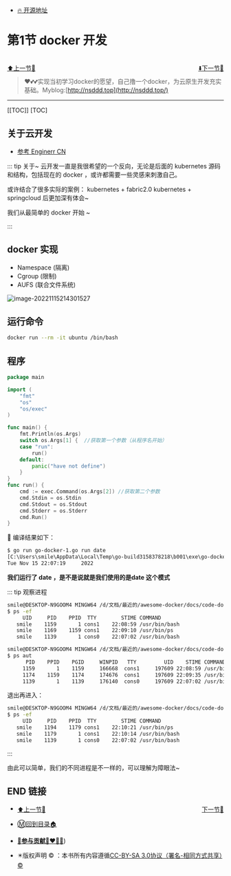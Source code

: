 + [🔥 开源地址](https://github.com/3293172751/awesome-cloud-native)

# 第1节 docker 开发

<br>
<div><a href = '0.md' style='float:left'>⬆️上一节🔗  </a><a href = '2.md' style='float: right'>  ⬇️下一节🔗</a></div>
<br>

> ❤️💕💕实现当初学习docker的愿望，自己撸一个docker，为云原生开发充实基础。Myblog:[http://nsddd.top](http://nsddd.top/)

---
[[TOC]]
[TOC]

## 关于云开发

+ [参考 Enginerr CN ](https://github.com/EngineerCN/content)

::: tip 关于~
云开发一直是我很希望的一个反向，无论是后面的 kubernetes 源码和结构，包括现在的 docker ，或许都需要一些灵感来刺激自己。

或许结合了很多实际的案例： kubernetes + fabric2.0   kubernetes + springcloud 后更加深有体会~

我们从最简单的 docker 开始 ~

:::





## docker 实现 

+ Namespace (隔离)
+ Cgroup (限制)
+ AUFS (联合文件系统)

![image-20221115214301527](http://sm.nsddd.top/smimage-20221115214301527.png)





## 运行命令

```bash
docker run --rm -it ubuntu /bin/bash
```



## 程序

```go
package main

import (
	"fmt"
	"os"
	"os/exec"
)

func main() {
	fmt.Println(os.Args)
	switch os.Args[1] {	 //获取第一个参数（从程序名开始）
	case "run":
		run()
	default:
		panic("have not define")
	}
}
func run() {
	cmd := exec.Command(os.Args[2])	//获取第二个参数
	cmd.Stdin = os.Stdin
	cmd.Stdout = os.Stdout
	cmd.Stderr = os.Stderr
	cmd.Run()
}
```

🚀 编译结果如下：

```bash
$ go run go-docker-1.go run date
[C:\Users\smile\AppData\Local\Temp\go-build3158378218\b001\exe\go-docker-1.exe run date]
Tue Nov 15 22:07:19     2022
```



**我们运行了 date ，是不是说就是我们使用的是date 这个模式**

::: tip 观察进程

```bash
smile@DESKTOP-N9GOOM4 MINGW64 /d/文档/最近的/awesome-docker/docs/code-docker-super/main (master)
$ ps -ef 
     UID     PID    PPID  TTY        STIME COMMAND
   smile    1159       1 cons1    22:08:59 /usr/bin/bash
   smile    1169    1159 cons1    22:09:10 /usr/bin/ps
   smile    1139       1 cons0    22:07:02 /usr/bin/bash

smile@DESKTOP-N9GOOM4 MINGW64 /d/文档/最近的/awesome-docker/docs/code-docker-super/main (master)
$ ps aut
      PID    PPID    PGID     WINPID   TTY         UID    STIME COMMAND
     1159       1    1159     166668  cons1     197609 22:08:59 /usr/bin/bash
     1174    1159    1174     174676  cons1     197609 22:09:35 /usr/bin/ps
     1139       1    1139     176140  cons0     197609 22:07:02 /usr/bin/bash
```

退出再进入：

```bash
smile@DESKTOP-N9GOOM4 MINGW64 /d/文档/最近的/awesome-docker/docs/code-docker-super/main (master)
$ ps -ef
     UID     PID    PPID  TTY        STIME COMMAND
   smile    1194    1179 cons1    22:10:21 /usr/bin/ps
   smile    1179       1 cons1    22:10:14 /usr/bin/bash
   smile    1139       1 cons0    22:07:02 /usr/bin/bash
```

:::

 由此可以简单，我们的不同进程是不一样的，可以理解为障眼法~





## END 链接
<ul><li><div><a href = '0.md' style='float:left'>⬆️上一节🔗  </a><a href = '2.md' style='float: right'>  ️下一节🔗</a></div></li></ul>

+ [Ⓜ️回到目录🏠](../README.md)

+ [**🫵参与贡献💞❤️‍🔥💖**](https://nsddd.top/archives/contributors))

+ ✴️版权声明 &copy; ：本书所有内容遵循[CC-BY-SA 3.0协议（署名-相同方式共享）&copy;](http://zh.wikipedia.org/wiki/Wikipedia:CC-by-sa-3.0协议文本) 

